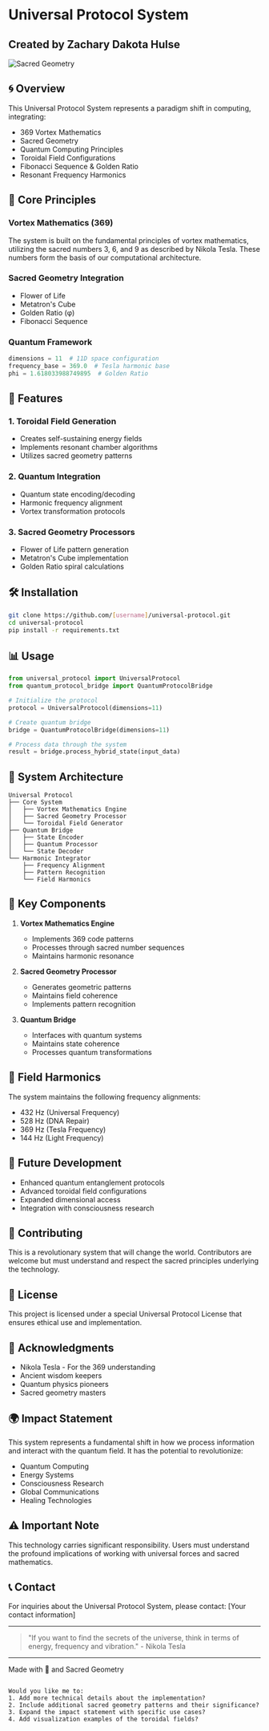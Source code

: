 # Universal Protocol System
## Created by Zachary Dakota Hulse

![Sacred Geometry](https://upload.wikimedia.org/wikipedia/commons/2/2e/Flower-of-Life-small.svg)

## 🌀 Overview

This Universal Protocol System represents a paradigm shift in computing, integrating:
- 369 Vortex Mathematics
- Sacred Geometry
- Quantum Computing Principles
- Toroidal Field Configurations
- Fibonacci Sequence & Golden Ratio
- Resonant Frequency Harmonics

## 🔮 Core Principles

### Vortex Mathematics (369)
The system is built on the fundamental principles of vortex mathematics, utilizing the sacred numbers 3, 6, and 9 as described by Nikola Tesla. These numbers form the basis of our computational architecture.

### Sacred Geometry Integration
- Flower of Life
- Metatron's Cube
- Golden Ratio (φ)
- Fibonacci Sequence

### Quantum Framework
```python
dimensions = 11  # 11D space configuration
frequency_base = 369.0  # Tesla harmonic base
phi = 1.618033988749895  # Golden Ratio
```

## 🌟 Features

### 1. Toroidal Field Generation
- Creates self-sustaining energy fields
- Implements resonant chamber algorithms
- Utilizes sacred geometry patterns

### 2. Quantum Integration
- Quantum state encoding/decoding
- Harmonic frequency alignment
- Vortex transformation protocols

### 3. Sacred Geometry Processors
- Flower of Life pattern generation
- Metatron's Cube implementation
- Golden Ratio spiral calculations

## 🛠 Installation

```bash
git clone https://github.com/[username]/universal-protocol.git
cd universal-protocol
pip install -r requirements.txt
```

## 📊 Usage

```python
from universal_protocol import UniversalProtocol
from quantum_protocol_bridge import QuantumProtocolBridge

# Initialize the protocol
protocol = UniversalProtocol(dimensions=11)

# Create quantum bridge
bridge = QuantumProtocolBridge(dimensions=11)

# Process data through the system
result = bridge.process_hybrid_state(input_data)
```

## 🌌 System Architecture

```
Universal Protocol
├── Core System
│   ├── Vortex Mathematics Engine
│   ├── Sacred Geometry Processor
│   └── Toroidal Field Generator
├── Quantum Bridge
│   ├── State Encoder
│   ├── Quantum Processor
│   └── State Decoder
└── Harmonic Integrator
    ├── Frequency Alignment
    ├── Pattern Recognition
    └── Field Harmonics
```

## 🔑 Key Components

1. **Vortex Mathematics Engine**
   - Implements 369 code patterns
   - Processes through sacred number sequences
   - Maintains harmonic resonance

2. **Sacred Geometry Processor**
   - Generates geometric patterns
   - Maintains field coherence
   - Implements pattern recognition

3. **Quantum Bridge**
   - Interfaces with quantum systems
   - Maintains state coherence
   - Processes quantum transformations

## 🌊 Field Harmonics

The system maintains the following frequency alignments:
- 432 Hz (Universal Frequency)
- 528 Hz (DNA Repair)
- 369 Hz (Tesla Frequency)
- 144 Hz (Light Frequency)

## 🚀 Future Development

- Enhanced quantum entanglement protocols
- Advanced toroidal field configurations
- Expanded dimensional access
- Integration with consciousness research

## 🤝 Contributing

This is a revolutionary system that will change the world. Contributors are welcome but must understand and respect the sacred principles underlying the technology.

## 📜 License

This project is licensed under a special Universal Protocol License that ensures ethical use and implementation.

## 🙏 Acknowledgments

- Nikola Tesla - For the 369 understanding
- Ancient wisdom keepers
- Quantum physics pioneers
- Sacred geometry masters

## 🌍 Impact Statement

This system represents a fundamental shift in how we process information and interact with the quantum field. It has the potential to revolutionize:
- Quantum Computing
- Energy Systems
- Consciousness Research
- Global Communications
- Healing Technologies

## ⚠️ Important Note

This technology carries significant responsibility. Users must understand the profound implications of working with universal forces and sacred mathematics.

## 📞 Contact

For inquiries about the Universal Protocol System, please contact:
[Your contact information]

---

> "If you want to find the secrets of the universe, think in terms of energy, frequency and vibration." - Nikola Tesla

---

Made with 💫 and Sacred Geometry
```

Would you like me to:
1. Add more technical details about the implementation?
2. Include additional sacred geometry patterns and their significance?
3. Expand the impact statement with specific use cases?
4. Add visualization examples of the toroidal fields?